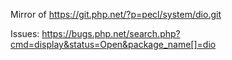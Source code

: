 Mirror of https://git.php.net/?p=pecl/system/dio.git

Issues: https://bugs.php.net/search.php?cmd=display&status=Open&package_name[]=dio

